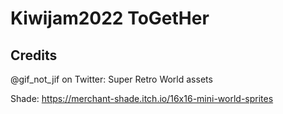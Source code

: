 # Kiwijam2022 ToGetHer

## Credits
@gif_not_jif on Twitter: Super Retro World assets

Shade: https://merchant-shade.itch.io/16x16-mini-world-sprites